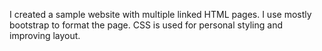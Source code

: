 I created a sample website with multiple linked HTML pages. I use mostly bootstrap to format the page. CSS is used for personal styling and improving layout. 